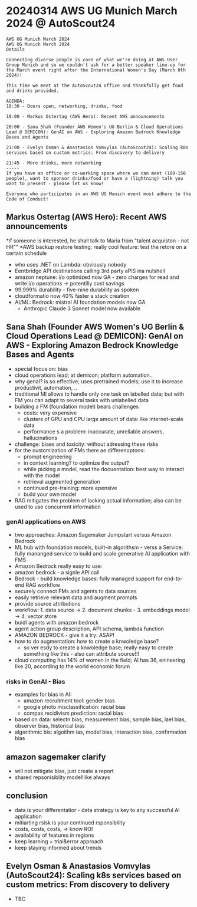 # 20240314 AWS UG Munich March 2024 @ AutoScout24

```
AWS UG Munich March 2024
AWS UG Munich March 2024
Details

Connecting diverse people is core of what we're doing at AWS User Group Munich and so we couldn't ask for a better speaker line-up for the March event right after the International Women's Day (March 8th 2024)!

This time we meet at the AutoScout24 office and thankfully get food and drinks provided.

AGENDA:
18:30 - Doors open, networking, drinks, food

19:00 - Markus Ostertag (AWS Hero): Recent AWS announcements

20:00 - Sana Shah (Founder AWS Women's UG Berlin & Cloud Operations Lead @ DEMICON): GenAI on AWS - Exploring Amazon Bedrock Knowledge Bases and Agents

21:00 - Evelyn Osman & Anastasios Vomvylas (AutoScout24): Scaling k8s services based on custom metrics: From discovery to delivery

21:45 - More drinks, more networking
-----
If you have an office or co-working space where we can meet (100-150 people), want to sponsor drinks/food or have a (lightning) talk you want to present - please let us know!

Everyone who participates in an AWS UG Munich event must adhere to the Code of Conduct!
```

## Markus Ostertag (AWS Hero): Recent AWS announcements
*if someone is interested, he shall talk to Maria from "talent acquiston - not HR""
*AWS backup restore testing: really cool feature: test the retore on a certain schedule
* who uses .NET on Lambda: obviously nobody
* Eentbridge API destinations calling 3rd party aPIS ina nutshell
* amazon neptune: i/o optimized now GA - zero charges for read and write i/o operations ->  potentilly cost savings
* 99.999% durability - five-nine durability as spoken
* cloudformatio now 40% faster a stack creation
* AI/ML: Bedrock: mistral AI foundation models now GA
  * Anthropic Claude 3 Sonnet model now available

## Sana Shah (Founder AWS Women's UG Berlin & Cloud Operations Lead @ DEMICON): GenAI on AWS - Exploring Amazon Bedrock Knowledge Bases and Agents
* special focus on: bias
* cloud operations lead; at demicon; platform automation..
* why genaI? is so effective; uses pretrained models; use it to increase productivit, automation, ..
* traditional Ml allows to handle only one task on labelled data; but with FM you can adapt to several tasks with unlabelled data
* building a FM (foundation model) bears challenges
  * costs: very expensive
  * clusters of GPU and CPU
  large amount of data: like internet-scale data
  * performance s a problem: inaccurate, unreliable answers, hallucinations
* challenge: biaes and toxicity: without adressing these risks
* for the customization of FMs there ae differenoptons:
  * prompt engineering
  * in context learning? to optimize the output?
  * while picking a model, read the docuentation: best way to interact with the model
  * retrieval augmented generation
  * continued pre-training: more epensive
  * build your own model
* RAG mitigates the problem of lacking actual information; also can be used to use concurrent information

### genAI applications on AWS
* two approaches: Amazon Sagemaker Jumpstart versus Amazon Bedrock
* ML hub with foundation models, built-in algorithsm - verss a Service: fully mananged service to build and scale generative AI application with FMS
* Amazon Bedrock really easy to use:
* amazon bedrock - a signle API call
* Bedrock - build knowledge bases: fully managed support for end-to-end RAG workflow
* securely connect FMs and agents to data sources
* easily retrieve relevant data and augment prompts
* provide source attributions
* workflow: 1. data source -> 2. document chunks - 3. embeddings model -> 4. vector store
* buidl agents with amazon bedrock
* agent action group description, API schema, lambda function
* AMAZON BEDROCK - give it a try: ASAP!
* how to do augmentation:  how to create a knwoledge base?
  * so ver esdy to create a knwoledge base; really easy to create something like this - also can attribute source!!!
* cloud computing has 14% of women in the field; AI has 36, enineering like 20, according to the world economic forum

### risks in GenAI - Bias
* examples for bias in AI:
  * amazon recruitment tool: gender bias
  * google photo misclassification: racial bias
  * compas recidivism prediction: racial bias
* based on data: selectn bias, measurement bias, sample bias, lael bias, observer bias, historical bias
* algorithmic bis: algoithm ias, model bias, interaction bias, confirmation bias

## amazon sagemaker clarify
* will not mitigate bias, just create a report
* shared repsonisiblity model!like always

## conclusion
* data is your differentatior - data strategy is key to any successful AI application
* mitiarting rsisk is your continued rsponsibility
* costs, costs, costs, -> know ROI
* availability of features in regions
* keep learning + trial&error approach
* keep staying informed about trends


## Evelyn Osman & Anastasios Vomvylas (AutoScout24): Scaling k8s services based on custom metrics: From discovery to delivery
* TBC

